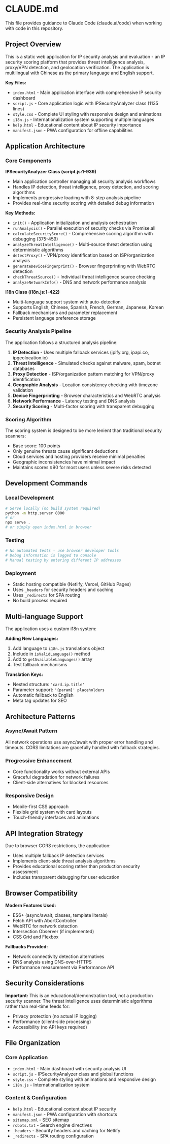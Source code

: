 # CLAUDE.md

This file provides guidance to Claude Code (claude.ai/code) when working with code in this repository.

## Project Overview

This is a static web application for IP security analysis and evaluation - an IP security scoring platform that provides threat intelligence analysis, proxy/VPN detection, and geolocation verification. The application is multilingual with Chinese as the primary language and English support.

**Key Files:**
- `index.html` - Main application interface with comprehensive IP security dashboard
- `script.js` - Core application logic with IPSecurityAnalyzer class (1135 lines)
- `style.css` - Complete UI styling with responsive design and animations
- `i18n.js` - Internationalization system supporting multiple languages
- `help.html` - Educational content about IP security importance
- `manifest.json` - PWA configuration for offline capabilities

## Application Architecture

### Core Components

**IPSecurityAnalyzer Class (script.js:1-939)**
- Main application controller managing all security analysis workflows
- Handles IP detection, threat intelligence, proxy detection, and scoring algorithms
- Implements progressive loading with 8-step analysis pipeline
- Provides real-time security scoring with detailed debug information

**Key Methods:**
- `init()` - Application initialization and analysis orchestration
- `runAnalysis()` - Parallel execution of security checks via Promise.all
- `calculateSecurityScore()` - Comprehensive scoring algorithm with debugging (375-459)
- `analyzeThreatIntelligence()` - Multi-source threat detection using deterministic algorithms
- `detectProxy()` - VPN/proxy identification based on ISP/organization analysis
- `generateDeviceFingerprint()` - Browser fingerprinting with WebRTC detection
- `checkThreatSource()` - Individual threat intelligence source checking
- `analyzeNetworkInfo()` - DNS and network performance analysis

**I18n Class (i18n.js:1-422)**
- Multi-language support system with auto-detection
- Supports English, Chinese, Spanish, French, German, Japanese, Korean
- Fallback mechanisms and parameter replacement
- Persistent language preference storage

### Security Analysis Pipeline

The application follows a structured analysis pipeline:

1. **IP Detection** - Uses multiple fallback services (ipify.org, ipapi.co, ipgeolocation.io)
2. **Threat Intelligence** - Simulated checks against malware, spam, botnet databases
3. **Proxy Detection** - ISP/organization pattern matching for VPN/proxy identification
4. **Geographic Analysis** - Location consistency checking with timezone validation
5. **Device Fingerprinting** - Browser characteristics and WebRTC analysis
6. **Network Performance** - Latency testing and DNS analysis
7. **Security Scoring** - Multi-factor scoring with transparent debugging

### Scoring Algorithm

The scoring system is designed to be more lenient than traditional security scanners:
- Base score: 100 points
- Only genuine threats cause significant deductions
- Cloud services and hosting providers receive minimal penalties
- Geographic inconsistencies have minimal impact
- Maintains scores ≥90 for most users unless severe risks detected

## Development Commands

### Local Development
```bash
# Serve locally (no build system required)
python -m http.server 8000
# or
npx serve .
# or simply open index.html in browser
```

### Testing
```bash
# No automated tests - use browser developer tools
# Debug information is logged to console
# Manual testing by entering different IP addresses
```

### Deployment
- Static hosting compatible (Netlify, Vercel, GitHub Pages)
- Uses `_headers` for security headers and caching
- Uses `_redirects` for SPA routing
- No build process required

## Multi-language Support

The application uses a custom i18n system:

**Adding New Languages:**
1. Add language to `i18n.js` translations object
2. Include in `isValidLanguage()` method
3. Add to `getAvailableLanguages()` array
4. Test fallback mechanisms

**Translation Keys:**
- Nested structure: `'card.ip.title'`
- Parameter support: `'{param}' placeholders`
- Automatic fallback to English
- Meta tag updates for SEO

## Architecture Patterns

### Async/Await Pattern
All network operations use async/await with proper error handling and timeouts. CORS limitations are gracefully handled with fallback strategies.

### Progressive Enhancement
- Core functionality works without external APIs
- Graceful degradation for network failures
- Client-side alternatives for blocked resources

### Responsive Design
- Mobile-first CSS approach
- Flexible grid system with card layouts
- Touch-friendly interfaces and animations

## API Integration Strategy

Due to browser CORS restrictions, the application:
- Uses multiple fallback IP detection services
- Implements client-side threat analysis algorithms
- Provides educational scoring rather than production security assessment
- Includes transparent debugging for user education

## Browser Compatibility

**Modern Features Used:**
- ES6+ (async/await, classes, template literals)
- Fetch API with AbortController
- WebRTC for network detection
- Intersection Observer (if implemented)
- CSS Grid and Flexbox

**Fallbacks Provided:**
- Network connectivity detection alternatives
- DNS analysis using DNS-over-HTTPS
- Performance measurement via Performance API

## Security Considerations

**Important:** This is an educational/demonstration tool, not a production security scanner. The threat intelligence uses deterministic algorithms rather than real-time feeds for:
- Privacy protection (no actual IP logging)
- Performance (client-side processing)
- Accessibility (no API keys required)

## File Organization

### Core Application
- `index.html` - Main dashboard with security analysis UI
- `script.js` - IPSecurityAnalyzer class and global functions
- `style.css` - Complete styling with animations and responsive design
- `i18n.js` - Internationalization system

### Content & Configuration
- `help.html` - Educational content about IP security
- `manifest.json` - PWA configuration with shortcuts
- `sitemap.xml` - SEO sitemap
- `robots.txt` - Search engine directives
- `_headers` - Security headers and caching for Netlify
- `_redirects` - SPA routing configuration